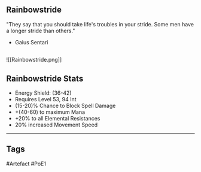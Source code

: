 ## Rainbowstride
"They say that you should take life's troubles in your stride.
Some men have a longer stride than others."
- Gaius Sentari
##
![[Rainbowstride.png]]
## Rainbowstride Stats
- Energy Shield: (36-42)
- Requires Level 53, 94 Int
- (15-20)% Chance to Block Spell Damage
- +(40-60) to maximum Mana
- +20% to all Elemental Resistances
- 20% increased Movement Speed


---
## Tags
#Artefact
#PoE1